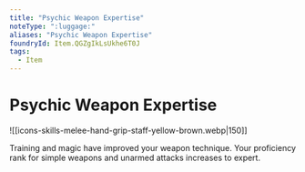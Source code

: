 ```yaml
---
title: "Psychic Weapon Expertise"
noteType: ":luggage:"
aliases: "Psychic Weapon Expertise"
foundryId: Item.QGZgIkLsUkhe6T0J
tags:
  - Item
---
```


# Psychic Weapon Expertise
![[icons-skills-melee-hand-grip-staff-yellow-brown.webp|150]]

Training and magic have improved your weapon technique. Your proficiency rank for simple weapons and unarmed attacks increases to expert.
